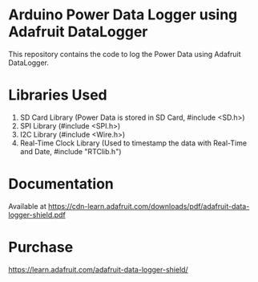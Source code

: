 # Arduino Power Data Logger using Adafruit DataLogger
This repository contains the code to log the Power Data using Adafruit DataLogger.

# Libraries Used
  <p>
  <ol>
  <li> SD Card Library (Power Data is stored in SD Card, #include &lt;SD.h&gt;) </li>
  <li> SPI Library (#include &lt;SPI.h&gt;) </li>
  <li> I2C Library (#include &lt;Wire.h&gt;) </li>
  <li> Real-Time Clock Library (Used to timestamp the data with Real-Time and Date, #include "RTClib.h") </li> </ol> </p>

# Documentation
Available at https://cdn-learn.adafruit.com/downloads/pdf/adafruit-data-logger-shield.pdf

# Purchase
https://learn.adafruit.com/adafruit-data-logger-shield/
